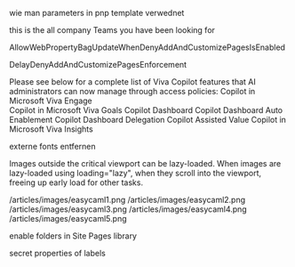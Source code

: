 
wie man parameters in pnp template verwednet


this is the all company Teams you have been looking for




AllowWebPropertyBagUpdateWhenDenyAddAndCustomizePagesIsEnabled

DelayDenyAddAndCustomizePagesEnforcement




Please see below for a complete list of Viva Copilot features that AI administrators can now manage through access policies:
Copilot in Microsoft Viva Engage  
Copilot in Microsoft Viva Goals
Copilot Dashboard
Copilot Dashboard Auto Enablement
Copilot Dashboard Delegation
Copilot Assisted Value
Copilot in Microsoft Viva Insights




externe fonts entfernen


Images outside the critical viewport can be lazy-loaded.
When images are lazy-loaded using loading="lazy", when they scroll into the viewport, freeing up early load for other tasks.

/articles/images/easycaml1.png
/articles/images/easycaml2.png
/articles/images/easycaml3.png
/articles/images/easycaml4.png
/articles/images/easycaml5.png




enable folders in Site Pages library


secret properties of labels